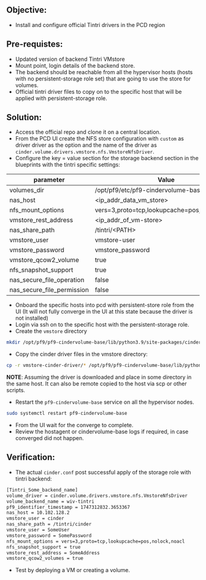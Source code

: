 ## Objective:
- Install and configure official Tintri drivers in the PCD region

## Pre-requistes:
- Updated version of backend Tintri VMstore 
- Mount point, login details of the backend store.
- The backend should be reachable from all the hypervisor hosts (hosts with no persistent-storage role set) that are going to use the store for volumes.
- Official tintri driver files to copy on to the specific host that will be applied with persistent-storage role.

## Solution:
- Access the official repo and clone it on a central location. 
- From the PCD UI create the NFS store configuration with `custom` as driver driver as the option and the name of the driver as `cinder.volume.drivers.vmstore.nfs.VmstoreNfsDriver`.
- Configure the  key = value section for the storage backend section in the blueprints with the tintri specific settings:
  
| parameter                  | Value                                         |
| -------------------------- | --------------------------------------------- |
| volumes_dir                | /opt/pf9/etc/pf9-cindervolume-base/volumes/   |
| nas_host                   | <ip_addr_data_vm_store>                       |
| nfs_mount_options          | vers=3,proto=tcp,lookupcache=pos,nolock,noacl |
| vmstore_rest_address       | <ip_addr_of_vm-store>                         |
| nas_share_path             | /tintri/\<PATH\>                              |
| vmstore_user               | vmstore-user                                  |
| vmstore_password           | vmstore_password                              |
| vmstore_qcow2_volume       | true                                          |
| nfs_snapshot_support       | true                                          |
| nas_secure_file_operation  | false                                         |
| nas_secure_file_permission | false                                         |


- Onboard the specific hosts into pcd with persistent-store role from the UI (It will not fully converge in the UI at this state because the driver is not installed)
- Login via ssh on to the specific host with the persistent-storage role.
- Create the `vmstore` directory
```bash
mkdir /opt/pf9/pf9-cindervolume-base/lib/python3.9/site-packages/cinder/volume/drivers/vmstore
```
- Copy the cinder driver files in the vmstore directory:
```bash
cp -r vmstore-cinder-driver/* /opt/pf9/pf9-cindervolume-base/lib/python3.9/site-packages/cinder/volume/drivers/vmstore/
```
**NOTE**: Assuming the driver is downloaded and place in some directory in the same host. It can also be remote copied to the host via scp or other scripts.

- Restart the `pf9-cindervolume-base` service on all the hypervisor nodes. 
```bash
sudo systemctl restart pf9-cindervolume-base
```
- From the UI wait for the converge to complete. 
- Review the hostagent or cindervolume-base logs if required, in case converged did not happen.

## Verification:
- The actual `cinder.conf` post successful apply of the storage role with tintri backend:
```bash
[Tintri_Some_backend_name]
volume_driver = cinder.volume.drivers.vmstore.nfs.VmstoreNfsDriver
volume_backend_name = wiv-tintri
pf9_identifier_timestamp = 1747312832.3653367
nas_host = 10.102.128.2
vmstore_user = cinder
nas_share_path = /tintri/cinder
vmstore_user = SomeUser
vmstore_password = SomePassword
nfs_mount_options = vers=3,proto=tcp,lookupcache=pos,nolock,noacl
nfs_snapshot_support = true
vmstore_rest_address = SomeAddress
vmstore_qcow2_volumes = true
```
- Test by deploying a VM or creating a volume. 